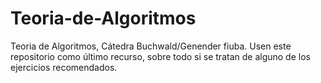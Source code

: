 # Teoria-de-Algoritmos
Teoria de Algoritmos, Cátedra Buchwald/Genender fiuba.
Usen este repositorio como último recurso, sobre todo si se tratan de alguno de los ejercicios recomendados.

